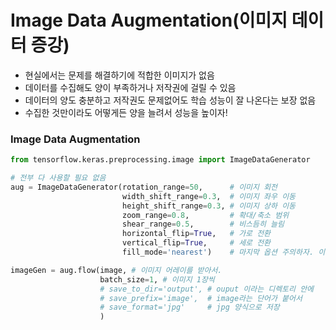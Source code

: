 # Image Data Augmentation(이미지 데이터 증강)

* 현실에서는 문제를 해결하기에 적합한 이미지가 없음
* 데이터를 수집해도 양이 부족하거나 저작권에 걸릴 수 있음
* 데이터의 양도 충분하고 저작권도 문제없어도 학습 성능이 잘 나온다는 보장 없음
* 수집한 것만이라도 어떻게든 양을 늘려서 성능을 높이자!

### Image Data Augmentation

```python
from tensorflow.keras.preprocessing.image import ImageDataGenerator

# 전부 다 사용할 필요 없음
aug = ImageDataGenerator(rotation_range=50,      # 이미지 회전
                         width_shift_range=0.3,  # 이미지 좌우 이동
                         height_shift_range=0.3, # 이미지 상하 이동
                         zoom_range=0.8,         # 확대/축소 범위
                         shear_range=0.5,        # 비스듬히 늘림
                         horizontal_flip=True,   # 가로 전환
                         vertical_flip=True,     # 세로 전환
                         fill_mode='nearest')    # 마지막 옵션 주의하자. 이미지 회전, 이동, 축소할 때 발생하는 공간을 채우는 방식

imageGen = aug.flow(image, # 이미지 어레이를 받아서.
                    batch_size=1, # 이미지 1장씩
                    # save_to_dir='output', # ouput 이라는 디렉토리 안에
                    # save_prefix='image',  # image라는 단어가 붙어서
                    # save_format='jpg'     # jpg 양식으로 저장
                    ) 
```